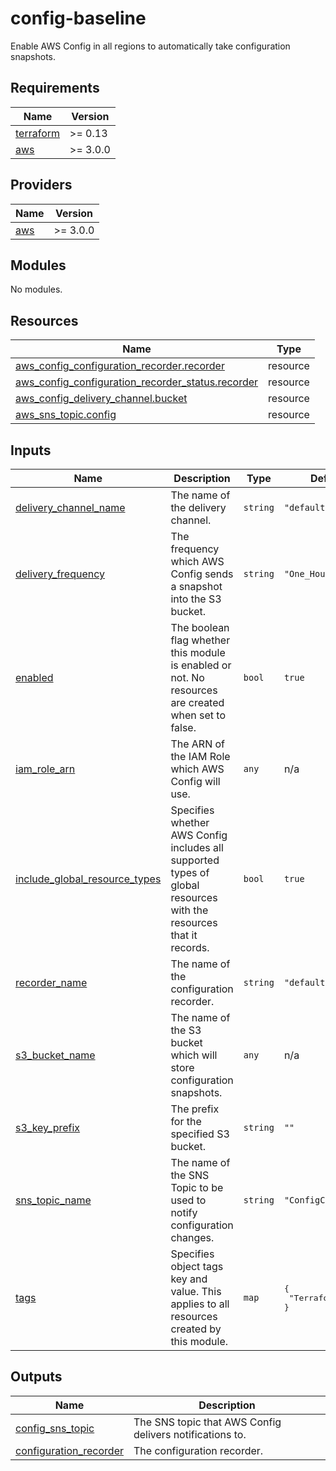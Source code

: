 # config-baseline

Enable AWS Config in all regions to automatically take configuration snapshots.

<!-- BEGINNING OF PRE-COMMIT-TERRAFORM DOCS HOOK -->
## Requirements

| Name | Version |
|------|---------|
| <a name="requirement_terraform"></a> [terraform](#requirement\_terraform) | >= 0.13 |
| <a name="requirement_aws"></a> [aws](#requirement\_aws) | >= 3.0.0 |

## Providers

| Name | Version |
|------|---------|
| <a name="provider_aws"></a> [aws](#provider\_aws) | >= 3.0.0 |

## Modules

No modules.

## Resources

| Name | Type |
|------|------|
| [aws_config_configuration_recorder.recorder](https://registry.terraform.io/providers/hashicorp/aws/latest/docs/resources/config_configuration_recorder) | resource |
| [aws_config_configuration_recorder_status.recorder](https://registry.terraform.io/providers/hashicorp/aws/latest/docs/resources/config_configuration_recorder_status) | resource |
| [aws_config_delivery_channel.bucket](https://registry.terraform.io/providers/hashicorp/aws/latest/docs/resources/config_delivery_channel) | resource |
| [aws_sns_topic.config](https://registry.terraform.io/providers/hashicorp/aws/latest/docs/resources/sns_topic) | resource |

## Inputs

| Name | Description | Type | Default | Required |
|------|-------------|------|---------|:--------:|
| <a name="input_delivery_channel_name"></a> [delivery\_channel\_name](#input\_delivery\_channel\_name) | The name of the delivery channel. | `string` | `"default"` | no |
| <a name="input_delivery_frequency"></a> [delivery\_frequency](#input\_delivery\_frequency) | The frequency which AWS Config sends a snapshot into the S3 bucket. | `string` | `"One_Hour"` | no |
| <a name="input_enabled"></a> [enabled](#input\_enabled) | The boolean flag whether this module is enabled or not. No resources are created when set to false. | `bool` | `true` | no |
| <a name="input_iam_role_arn"></a> [iam\_role\_arn](#input\_iam\_role\_arn) | The ARN of the IAM Role which AWS Config will use. | `any` | n/a | yes |
| <a name="input_include_global_resource_types"></a> [include\_global\_resource\_types](#input\_include\_global\_resource\_types) | Specifies whether AWS Config includes all supported types of global resources with the resources that it records. | `bool` | `true` | no |
| <a name="input_recorder_name"></a> [recorder\_name](#input\_recorder\_name) | The name of the configuration recorder. | `string` | `"default"` | no |
| <a name="input_s3_bucket_name"></a> [s3\_bucket\_name](#input\_s3\_bucket\_name) | The name of the S3 bucket which will store configuration snapshots. | `any` | n/a | yes |
| <a name="input_s3_key_prefix"></a> [s3\_key\_prefix](#input\_s3\_key\_prefix) | The prefix for the specified S3 bucket. | `string` | `""` | no |
| <a name="input_sns_topic_name"></a> [sns\_topic\_name](#input\_sns\_topic\_name) | The name of the SNS Topic to be used to notify configuration changes. | `string` | `"ConfigChanges"` | no |
| <a name="input_tags"></a> [tags](#input\_tags) | Specifies object tags key and value. This applies to all resources created by this module. | `map` | <pre>{<br>  "Terraform": true<br>}</pre> | no |

## Outputs

| Name | Description |
|------|-------------|
| <a name="output_config_sns_topic"></a> [config\_sns\_topic](#output\_config\_sns\_topic) | The SNS topic that AWS Config delivers notifications to. |
| <a name="output_configuration_recorder"></a> [configuration\_recorder](#output\_configuration\_recorder) | The configuration recorder. |
<!-- END OF PRE-COMMIT-TERRAFORM DOCS HOOK -->
